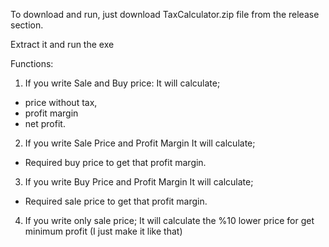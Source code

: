 To download and run, just download TaxCalculator.zip file from the release section. 

Extract it and run the exe

Functions: 

1. If you write Sale and Buy price:
  It will calculate;
  - price without tax,
  - profit margin
  - net profit.
2. If you write Sale Price and Profit Margin
  It will calculate;
  - Required buy price to get that profit margin.

3. If you write Buy Price and Profit Margin
  It will calculate;
  - Required sale price to get that profit margin.

4. If you write only sale price;
  It will calculate the %10 lower price for get minimum profit (I just make it like that)
